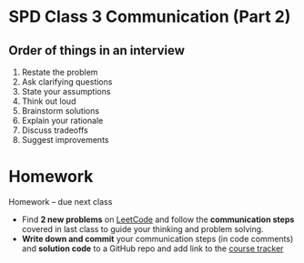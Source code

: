 # SPD Class 3 Communication (Part 2)

## Order of things in an interview
1. Restate the problem
1. Ask clarifying questions
1. State your assumptions
1. Think out loud
1. Brainstorm solutions
1. Explain your rationale
1. Discuss tradeoffs
1. Suggest improvements

# Homework
Homework – due next class
* Find **2 new problems** on [LeetCode](https://leetcode.com/problemset/algorithms/) and follow the **communication steps** covered in last class to guide your thinking and problem solving.
* **Write down and commit** your communication steps (in code comments) and **solution code** to a GitHub repo and add link to the [course tracker](http://make.sc/spd1.01-tracker)

